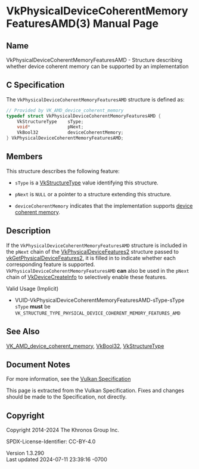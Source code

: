 # VkPhysicalDeviceCoherentMemoryFeaturesAMD(3) Manual Page

## Name

VkPhysicalDeviceCoherentMemoryFeaturesAMD - Structure describing whether
device coherent memory can be supported by an implementation



## <a href="#_c_specification" class="anchor"></a>C Specification

The `VkPhysicalDeviceCoherentMemoryFeaturesAMD` structure is defined as:

``` c
// Provided by VK_AMD_device_coherent_memory
typedef struct VkPhysicalDeviceCoherentMemoryFeaturesAMD {
    VkStructureType    sType;
    void*              pNext;
    VkBool32           deviceCoherentMemory;
} VkPhysicalDeviceCoherentMemoryFeaturesAMD;
```

## <a href="#_members" class="anchor"></a>Members

This structure describes the following feature:

- `sType` is a [VkStructureType](https://registry.khronos.org/vulkan/specs/1.3-extensions/man/html/VkStructureType.html) value identifying
  this structure.

- `pNext` is `NULL` or a pointer to a structure extending this
  structure.

- <span id="features-deviceCoherentMemory"></span>
  `deviceCoherentMemory` indicates that the implementation supports
  <a href="VkMemoryPropertyFlagBits.html" target="_blank"
  rel="noopener">device coherent memory</a>.

## <a href="#_description" class="anchor"></a>Description

If the `VkPhysicalDeviceCoherentMemoryFeaturesAMD` structure is included
in the `pNext` chain of the
[VkPhysicalDeviceFeatures2](https://registry.khronos.org/vulkan/specs/1.3-extensions/man/html/VkPhysicalDeviceFeatures2.html) structure
passed to
[vkGetPhysicalDeviceFeatures2](https://registry.khronos.org/vulkan/specs/1.3-extensions/man/html/vkGetPhysicalDeviceFeatures2.html), it is
filled in to indicate whether each corresponding feature is supported.
`VkPhysicalDeviceCoherentMemoryFeaturesAMD` **can** also be used in the
`pNext` chain of [VkDeviceCreateInfo](https://registry.khronos.org/vulkan/specs/1.3-extensions/man/html/VkDeviceCreateInfo.html) to
selectively enable these features.

Valid Usage (Implicit)

- <a href="#VUID-VkPhysicalDeviceCoherentMemoryFeaturesAMD-sType-sType"
  id="VUID-VkPhysicalDeviceCoherentMemoryFeaturesAMD-sType-sType"></a>
  VUID-VkPhysicalDeviceCoherentMemoryFeaturesAMD-sType-sType  
  `sType` **must** be
  `VK_STRUCTURE_TYPE_PHYSICAL_DEVICE_COHERENT_MEMORY_FEATURES_AMD`

## <a href="#_see_also" class="anchor"></a>See Also

[VK_AMD_device_coherent_memory](https://registry.khronos.org/vulkan/specs/1.3-extensions/man/html/VK_AMD_device_coherent_memory.html),
[VkBool32](https://registry.khronos.org/vulkan/specs/1.3-extensions/man/html/VkBool32.html), [VkStructureType](https://registry.khronos.org/vulkan/specs/1.3-extensions/man/html/VkStructureType.html)

## <a href="#_document_notes" class="anchor"></a>Document Notes

For more information, see the <a
href="https://registry.khronos.org/vulkan/specs/1.3-extensions/html/vkspec.html#VkPhysicalDeviceCoherentMemoryFeaturesAMD"
target="_blank" rel="noopener">Vulkan Specification</a>

This page is extracted from the Vulkan Specification. Fixes and changes
should be made to the Specification, not directly.

## <a href="#_copyright" class="anchor"></a>Copyright

Copyright 2014-2024 The Khronos Group Inc.

SPDX-License-Identifier: CC-BY-4.0

Version 1.3.290  
Last updated 2024-07-11 23:39:16 -0700

